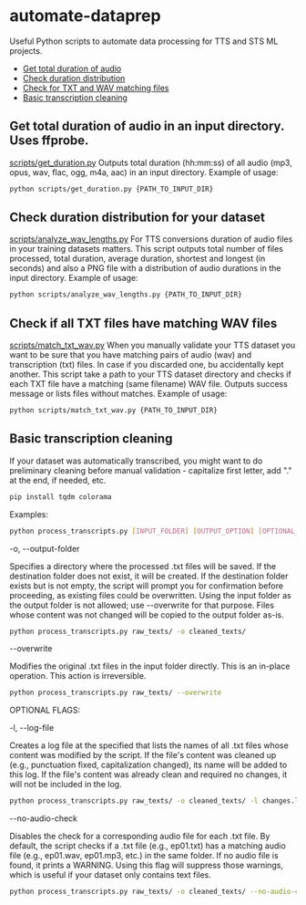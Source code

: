 # automate-dataprep
Useful Python scripts to automate data processing for TTS and STS ML projects.

- [Get total duration of audio]()
- [Check duration distribution]()
- [Check for TXT and WAV matching files]()
- [Basic transcription cleaning]()

## Get total duration of audio in an input directory. Uses ffprobe.
[scripts/get_duration.py](https://github.com/iuliiakr/automate-dataprep/blob/main/scripts/get_duration.py)
Outputs total duration (hh:mm:ss) of all audio (mp3, opus, wav, flac, ogg, m4a, aac) in an input directory.
Example of usage:
```bash
python scripts/get_duration.py {PATH_TO_INPUT_DIR}
```


## Check duration distribution for your dataset
[scripts/analyze_wav_lengths.py](https://github.com/iuliiakr/automate-dataprep/blob/main/scripts/analyze_wav_lengths.py)
For TTS conversions duration of audio files in your training datasets matters.
This script outputs total number of files processed, total duration, average duration, shortest and longest (in seconds) and also a PNG file with a distribution of audio durations in the input directory.
Example of usage:
```bash
python scripts/analyze_wav_lengths.py {PATH_TO_INPUT_DIR}
```


## Check if all TXT files have matching WAV files
[scripts/match_txt_wav.py](https://github.com/iuliiakr/automate-dataprep/blob/main/scripts/match_txt_wav.py)
When you manually validate your TTS dataset you want to be sure that you have matching pairs of audio (wav) and transcription (txt) files. In case if you discarded one, bu accidentally kept another.
This script take a path to your TTS dataset directory and checks if each TXT file have a matching (same filename) WAV file.
Outputs success message or lists files without matches. 
Example of usage:
```bash
python scripts/match_txt_wav.py {PATH_TO_INPUT_DIR}
```


## Basic transcription cleaning
If your dataset was automatically transcribed, you might want to do preliminary cleaning before manual validation - capitalize first letter, add "." at the end, if needed, etc.
```bash
pip install tqdm colorama
```
Examples:
```bash
python process_transcripts.py [INPUT_FOLDER] [OUTPUT_OPTION] [OPTIONAL_FLAGS]
```

-o, --output-folder <PATH>

Specifies a directory where the processed .txt files will be saved. If the destination folder does not exist, it will be created. If the destination folder exists but is not empty, the script will prompt you for confirmation before proceeding, as existing files could be overwritten. Using the input folder as the output folder is not allowed; use --overwrite for that purpose. Files whose content was not changed will be copied to the output folder as-is.
```bash
python process_transcripts.py raw_texts/ -o cleaned_texts/
```

--overwrite

Modifies the original .txt files in the input folder directly. This is an in-place operation. This action is irreversible. 
```bash
python process_transcripts.py raw_texts/ --overwrite
```

OPTIONAL FLAGS:

-l, --log-file <PATH>

Creates a log file at the specified <PATH> that lists the names of all .txt files whose content was modified by the script. If the file's content was cleaned up (e.g., punctuation fixed, capitalization changed), its name will be added to this log. If the file's content was already clean and required no changes, it will not be included in the log.
```bash
python process_transcripts.py raw_texts/ -o cleaned_texts/ -l changes.log
```

--no-audio-check

Disables the check for a corresponding audio file for each .txt file. By default, the script checks if a .txt file (e.g., ep01.txt) has a matching audio file (e.g., ep01.wav, ep01.mp3, etc.) in the same folder. If no audio file is found, it prints a WARNING. Using this flag will suppress those warnings, which is useful if your dataset only contains text files.
```bash
python process_transcripts.py raw_texts/ -o cleaned_texts/ --no-audio-check
```
